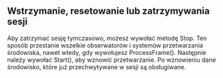 ## <a name="pausing-resetting-or-stopping-the-session"></a>Wstrzymanie, resetowanie lub zatrzymywania sesji

Aby zatrzymać sesję tymczasowo, możesz wywołać metodę Stop. Ten sposób przestanie wszelkie obserwatorów i systemów przetwarzania środowiska, nawet wtedy, gdy wywołujesz ProcessFrame(). Następnie należy wywołać Start(), aby wznowić przetwarzanie. Po wznowieniu dane środowisko, które już przechwytywane w sesji są obsługiwane.
